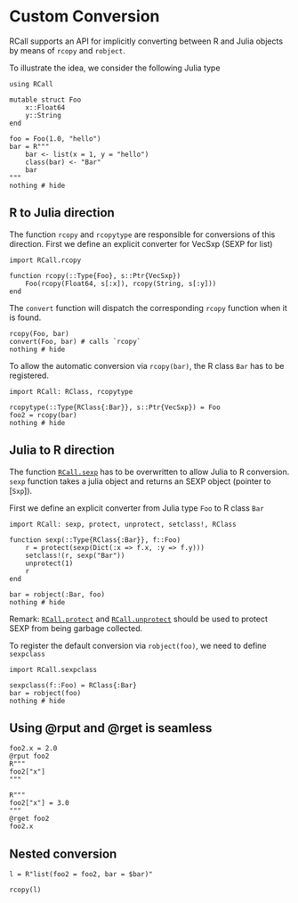# Custom Conversion

RCall supports an API for implicitly converting between R and Julia objects by means of `rcopy` and `robject`.

To illustrate the idea, we consider the following Julia type

```@setup 2
using RCall
```

```@example 2
mutable struct Foo
    x::Float64
    y::String
end
```

```@example 2
foo = Foo(1.0, "hello") 
bar = R"""
    bar <- list(x = 1, y = "hello")
    class(bar) <- "Bar"
    bar
"""
nothing # hide
```


## R to Julia direction

The function `rcopy` and `rcopytype` are responsible for conversions of this
direction. First we define an explicit converter for VecSxp (SEXP for list)


```@example 2
import RCall.rcopy

function rcopy(::Type{Foo}, s::Ptr{VecSxp})
    Foo(rcopy(Float64, s[:x]), rcopy(String, s[:y]))
end
```

The `convert` function will dispatch the corresponding `rcopy` function when it is found.

```@example 2
rcopy(Foo, bar)
convert(Foo, bar) # calls `rcopy`
nothing # hide
```

To allow the automatic conversion via `rcopy(bar)`, the R class `Bar` has to be registered.

```@example 2
import RCall: RClass, rcopytype

rcopytype(::Type{RClass{:Bar}}, s::Ptr{VecSxp}) = Foo
foo2 = rcopy(bar)
nothing # hide
```


## Julia to R direction

The function [`RCall.sexp`](@ref) has to be overwritten to allow Julia to R
conversion. `sexp` function takes a julia object and returns an SEXP object
(pointer to [`Sxp`]).

First we define an explicit converter from Julia type `Foo` to R class `Bar`

```@example 2
import RCall: sexp, protect, unprotect, setclass!, RClass

function sexp(::Type{RClass{:Bar}}, f::Foo)
    r = protect(sexp(Dict(:x => f.x, :y => f.y)))
    setclass!(r, sexp("Bar"))
    unprotect(1)
    r
end

bar = robject(:Bar, foo)
nothing # hide
```

Remark: [`RCall.protect`](@ref) and [`RCall.unprotect`](@ref) should be used to protect SEXP from being garbage collected.

To register the default conversion via `robject(foo)`, we need to define `sexpclass`

```@example 2
import RCall.sexpclass

sexpclass(f::Foo) = RClass{:Bar}
bar = robject(foo)
nothing # hide
```

## Using @rput and @rget is seamless

```@example 2
foo2.x = 2.0
@rput foo2
R"""
foo2["x"]
"""
```

```@example 2
R"""
foo2["x"] = 3.0
"""
@rget foo2
foo2.x
```

## Nested conversion

```@example 2
l = R"list(foo2 = foo2, bar = $bar)"
```

```@example 2
rcopy(l)
```
